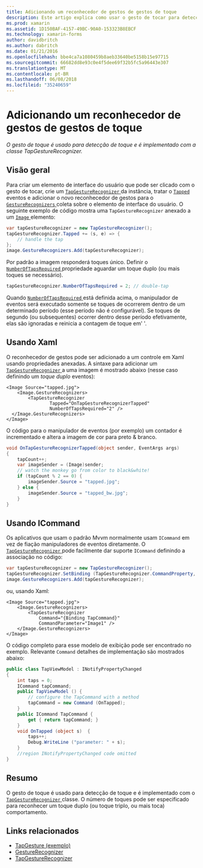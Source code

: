 ```yaml
---
title: Adicionando um reconhecedor de gestos de gestos de toque
description: Este artigo explica como usar o gesto de tocar para detecção e toque em um aplicativo xamarin. Forms. Detecção de toque é implementada com a classe TapGestureRecognizer.
ms.prod: xamarin
ms.assetid: 1D150BAF-4157-49BC-90A0-153323B8EBCF
ms.technology: xamarin-forms
author: davidbritch
ms.author: dabritch
ms.date: 01/21/2016
ms.openlocfilehash: bbe4ca7a1080459b8aeb33640be5158b15e97715
ms.sourcegitcommit: 66682dd8e93c0e4f5dee69f32b5fc5a96443e307
ms.translationtype: MT
ms.contentlocale: pt-BR
ms.lasthandoff: 06/08/2018
ms.locfileid: "35240659"
---
```

# <a name="adding-a-tap-gesture-gesture-recognizer"></a>Adicionando um reconhecedor de gestos de gestos de toque

_O gesto de toque é usado para detecção de toque e é implementado com a classe TapGestureRecognizer._

## <a name="overview"></a>Visão geral

Para criar um elemento de interface do usuário que pode ser clicado com o gesto de tocar, crie um [ `TapGestureRecognizer` ](https://developer.xamarin.com/api/type/Xamarin.Forms.TapGestureRecognizer/) da instância, tratar o [ `Tapped` ](https://developer.xamarin.com/api/event/Xamarin.Forms.TapGestureRecognizer.Tapped/) eventos e adicionar o novo reconhecedor de gestos para o [ `GestureRecognizers` ](https://developer.xamarin.com/api/property/Xamarin.Forms.View.GestureRecognizers/) coleta sobre o elemento de interface do usuário. O seguinte exemplo de código mostra uma `TapGestureRecognizer` anexado a um [ `Image` ](https://developer.xamarin.com/api/type/Xamarin.Forms.Image/) elemento:

```csharp
var tapGestureRecognizer = new TapGestureRecognizer();
tapGestureRecognizer.Tapped += (s, e) => {
    // handle the tap
};
image.GestureRecognizers.Add(tapGestureRecognizer);
```

Por padrão a imagem responderá toques único. Definir o [ `NumberOfTapsRequired` ](https://developer.xamarin.com/api/property/Xamarin.Forms.TapGestureRecognizer.NumberOfTapsRequired/) propriedade aguardar um toque duplo (ou mais toques se necessário).

```csharp
tapGestureRecognizer.NumberOfTapsRequired = 2; // double-tap
```

Quando [ `NumberOfTapsRequired` ](https://developer.xamarin.com/api/property/Xamarin.Forms.TapGestureRecognizer.NumberOfTapsRequired/) está definida acima, o manipulador de eventos será executado somente se toques de ocorrerem dentro de um determinado período (esse período não é configurável). Se toques de segundo (ou subsequentes) ocorrer dentro desse período efetivamente, elas são ignoradas e reinicia a contagem de toque em' '.

<a name="Using_Xaml" />

## <a name="using-xaml"></a>Usando Xaml

O reconhecedor de gestos pode ser adicionado a um controle em Xaml usando propriedades anexadas. A sintaxe para adicionar um [ `TapGestureRecognizer` ](https://developer.xamarin.com/api/type/Xamarin.Forms.TapGestureRecognizer/) a uma imagem é mostrado abaixo (nesse caso definindo um *toque duplo* eventos):

```xaml
<Image Source="tapped.jpg">
    <Image.GestureRecognizers>
        <TapGestureRecognizer
                Tapped="OnTapGestureRecognizerTapped"
                NumberOfTapsRequired="2" />
  </Image.GestureRecognizers>
</Image>
```

O código para o manipulador de eventos (por exemplo) um contador é incrementado e altera a imagem de cor para preto &amp; branco.

```csharp
void OnTapGestureRecognizerTapped(object sender, EventArgs args)
{
    tapCount++;
    var imageSender = (Image)sender;
    // watch the monkey go from color to black&white!
    if (tapCount % 2 == 0) {
        imageSender.Source = "tapped.jpg";
    } else {
        imageSender.Source = "tapped_bw.jpg";
    }
}
```

## <a name="using-icommand"></a>Usando ICommand

Os aplicativos que usam o padrão Mvvm normalmente usam `ICommand` em vez de fiação manipuladores de eventos diretamente. O [ `TapGestureRecognizer` ](https://developer.xamarin.com/api/type/Xamarin.Forms.TapGestureRecognizer/) pode facilmente dar suporte `ICommand` definindo a associação no código:

```csharp
var tapGestureRecognizer = new TapGestureRecognizer();
tapGestureRecognizer.SetBinding (TapGestureRecognizer.CommandProperty, "TapCommand");
image.GestureRecognizers.Add(tapGestureRecognizer);
```

ou, usando Xaml:

```xaml
<Image Source="tapped.jpg">
    <Image.GestureRecognizers>
        <TapGestureRecognizer
            Command="{Binding TapCommand}"
            CommandParameter="Image1" />
    </Image.GestureRecognizers>
</Image>
```

O código completo para esse modelo de exibição pode ser encontrado no exemplo. Relevante `Command` detalhes de implementação são mostrados abaixo:

```csharp
public class TapViewModel : INotifyPropertyChanged
{
    int taps = 0;
    ICommand tapCommand;
    public TapViewModel () {
        // configure the TapCommand with a method
        tapCommand = new Command (OnTapped);
    }
    public ICommand TapCommand {
        get { return tapCommand; }
    }
    void OnTapped (object s)  {
        taps++;
        Debug.WriteLine ("parameter: " + s);
    }
    //region INotifyPropertyChanged code omitted
}
```

## <a name="summary"></a>Resumo

O gesto de toque é usado para detecção de toque e é implementado com o [ `TapGestureRecognizer` ](https://developer.xamarin.com/api/type/Xamarin.Forms.TapGestureRecognizer/) classe. O número de toques pode ser especificado para reconhecer um toque duplo (ou toque triplo, ou mais toca) comportamento.


## <a name="related-links"></a>Links relacionados

- [TapGesture (exemplo)](https://developer.xamarin.com/samples/xamarin-forms/WorkingWithGestures/TapGesture/)
- [GestureRecognizer](https://developer.xamarin.com/api/type/Xamarin.Forms.GestureRecognizer/)
- [TapGestureRecognizer](https://developer.xamarin.com/api/type/Xamarin.Forms.TapGestureRecognizer/)
